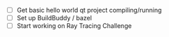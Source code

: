 - [ ] Get basic hello world qt project compiling/running
- [ ] Set up BuildBuddy / bazel
- [ ] Start working on Ray Tracing Challenge